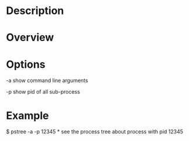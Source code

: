 # Description

# Overview

# Options
-a
    show command line arguments

-p
    show pid of all sub-process

# Example
$ pstree -a -p 12345
    * see the process tree about process with pid 12345
